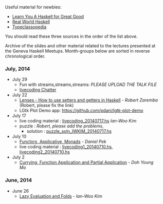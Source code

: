 Useful material for newbies:
- [Learn You A Haskell for Great Good](http://learnyouahaskell.com/chapters)
- [Real World Haskell](http://book.realworldhaskell.org/read/)
- [Typeclassopedia](http://www.haskell.org/haskellwiki/Typeclassopedia)

You should read these three sources in the order of the list above.

Archive of the slides and other material related to the lectures presented at the Geneva Haskell Meetups. Month-groups below are sorted in reverse chronological order.

### July, 2014

* July 29
    - Fun with streams,streams,streams: *PLEASE UPLOAD THE TALK FILE*
    - [livecoding Chatter](https://github.com/geneva-haskell-group/lectures/blob/master/livecoding_20140729_chatter) 
* July 22
    - [Lenses - How to use setters and getters in Haskell](http://localhost) - _Robert Zaremba_ (Robert, please fix the link)
    - LGtk Plot Demo app: https://github.com/pdani/lgtk-plot-demo
* July 17
    - live coding material : [livecoding_20140717.hs](https://github.com/geneva-haskell-group/lectures/blob/master/livecoding_20140717.hs) _Ian-Woo Kim_
    - puzzle : *Robert, please add the problems*, 
        - solution : [puzzle_soln_IWKIM_20140717.hs](https://github.com/geneva-haskell-group/lectures/blob/master/puzzle_soln_IWKIM_20140717.hs)
* July 10 
    - [Functors, Applicative, Monads](https://github.com/geneva-haskell-group/lectures/blob/master/talk20140710.pdf) - _Daniel Pek_
    - live coding material : [livecoding1_20140710.hs](https://github.com/geneva-haskell-group/lectures/blob/master/livecoding1_20140710.hs), [livecoding2_20140710.hs](https://github.com/geneva-haskell-group/lectures/blob/master/livecoding2_20140710.hs)
* July 2
    - [Currying, Function Application and Partial Application](https://github.com/geneva-haskell-group/lectures/blob/master/talk20140702.pdf)  - _Doh Young Mo_

### June, 2014
* June 26 
    - [Lazy Evaluation and Folds](https://github.com/geneva-haskell-group/lectures/blob/master/talk20140626.pdf)  - _Ian-Woo Kim_

